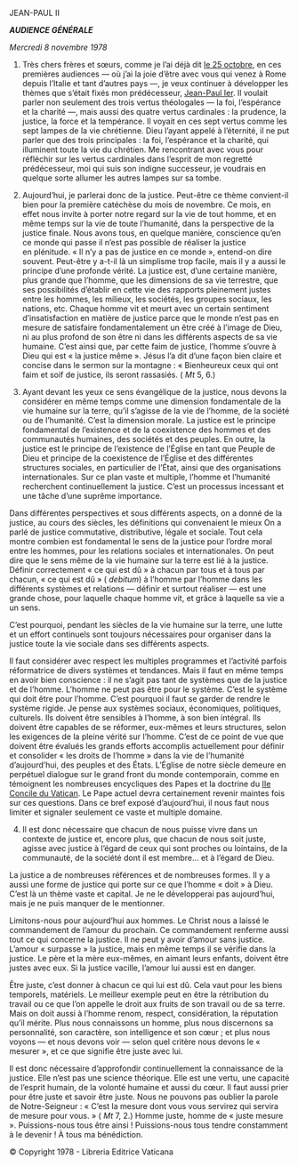 JEAN-PAUL II

***AUDIENCE GÉNÉRALE***

*Mercredi 8 novembre 1978*

1. Très chers frères et sœurs, comme je l’ai déjà dit [le 25 octobre](/content/john-paul-ii/fr/audiences/1978/documents/hf_jp-ii_aud_19781025.html), en ces premières audiences — où j’ai la joie d’être avec vous qui venez à Rome depuis l’Italie et tant d’autres pays —, je veux continuer à développer les thèmes que s’était fixés mon prédécesseur, [Jean-Paul Ier](/content/john-paul-i/fr.html). Il voulait parler non seulement des trois vertus théologales — la foi, l’espérance et la charité —, mais aussi des quatre vertus cardinales : la prudence, la justice, la force et la tempérance. Il voyait en ces sept vertus comme les sept lampes de la vie chrétienne. Dieu l’ayant appelé à l’éternité, il ne put parler que des trois principales : la foi, l’espérance et la charité, qui illuminent toute la vie du chrétien. Me rencontrant avec vous pour réfléchir sur les vertus cardinales dans l’esprit de mon regretté prédécesseur, moi qui suis son indigne successeur, je voudrais en quelque sorte allumer les autres lampes sur sa tombe.

2. Aujourd’hui, je parlerai donc de la justice. Peut-être ce thème convient-il bien pour la première catéchèse du mois de novembre. Ce mois, en effet nous invite à porter notre regard sur la vie de tout homme, et en même temps sur la vie de toute l’humanité, dans la perspective de la justice finale. Nous avons tous, en quelque manière, conscience qu’en ce monde qui passe il n’est pas possible de réaliser la justice en plénitude. « Il n’y a pas de justice en ce monde », entend-on dire souvent. Peut-être y a-t-il là un simplisme trop facile, mais il y a aussi le principe d’une profonde vérité. La justice est, d’une certaine manière, plus grande que l’homme, que les dimensions de sa vie terrestre, que ses possibilités d’établir en cette vie des rapports pleinement justes entre les hommes, les milieux, les sociétés, les groupes sociaux, les nations, etc. Chaque homme vit et meurt avec un certain sentiment d’insatisfaction en matière de justice parce que le monde n’est pas en mesure de satisfaire fondamentalement un être créé à l’image de Dieu, ni au plus profond de son être ni dans les différents aspects de sa vie humaine. C’est ainsi que, par cette faim de justice, l’homme s’ouvre à Dieu qui est « la justice même ». Jésus l’a dit d’une façon bien claire et concise dans le sermon sur la montagne : « Bienheureux ceux qui ont faim et soif de justice, ils seront rassasiés. ( *Mt* 5, 6.)

3. Ayant devant les yeux ce sens évangélique de la justice, nous devons la considérer en même temps comme une dimension fondamentale de la vie humaine sur la terre, qu’il s’agisse de la vie de l’homme, de la société ou de l’humanité. C’est la dimension morale. La justice est le principe fondamental de l’existence et de la coexistence des hommes et des communautés humaines, des sociétés et des peuples. En outre, la justice est le principe de l’existence de l’Église en tant que Peuple de Dieu et principe de la coexistence de l’Église et des différentes structures sociales, en particulier de l’État, ainsi que des organisations internationales. Sur ce plan vaste et multiple, l’homme et l’humanité recherchent continuellement la justice. C’est un processus incessant et une tâche d’une suprême importance.

Dans différentes perspectives et sous différents aspects, on a donné de la justice, au cours des siècles, les définitions qui convenaient le mieux On a parlé de justice commutative, distributive, légale et sociale. Tout cela montre combien est fondamental le sens de la justice pour l’ordre moral entre les hommes, pour les relations sociales et internationales. On peut dire que le sens même de la vie humaine sur la terre est lié à la justice. Définir correctement « ce qui est dû » à chacun par tous et à tous par chacun, « ce qui est dû » ( *debitum*) à l’homme par l’homme dans les différents systèmes et relations — définir et surtout réaliser — est une grande chose, pour laquelle chaque homme vit, et grâce à laquelle sa vie a un sens.

C’est pourquoi, pendant les siècles de la vie humaine sur la terre, une lutte et un effort continuels sont toujours nécessaires pour organiser dans la justice toute la vie sociale dans ses différents aspects.

Il faut considérer avec respect les multiples programmes et l’activité parfois réformatrice de divers systèmes et tendances. Mais il faut en même temps en avoir bien conscience : il ne s’agit pas tant de systèmes que de la justice et de l’homme. L’homme ne peut pas être pour le système. C’est le système qui doit être pour l’homme. C’est pourquoi il faut se garder de rendre le système rigide. Je pense aux systèmes sociaux, économiques, politiques, culturels. Ils doivent être sensibles à l’homme, à son bien intégral. Ils doivent être capables de se réformer, eux-mêmes et leurs structures, selon les exigences de la pleine vérité sur l’homme. C’est de ce point de vue que doivent être évalués les grands efforts accomplis actuellement pour définir et consolider « les droits de l’homme » dans la vie de l’humanité d’aujourd’hui, des peuples et des États. L’Église de notre siècle demeure en perpétuel dialogue sur le grand front du monde contemporain, comme en témoignent les nombreuses encycliques des Papes et la doctrine du [IIe Concile du Vatican](http://www.vatican.va/archive/hist_councils/ii_vatican_council/index_fr.htm). Le Pape actuel devra certainement revenir maintes fois sur ces questions. Dans ce bref exposé d’aujourd’hui, il nous faut nous limiter et signaler seulement ce vaste et multiple domaine.

4. Il est donc nécessaire que chacun de nous puisse vivre dans un contexte de justice et, encore plus, que chacun de nous soit juste, agisse avec justice à l’égard de ceux qui sont proches ou lointains, de la communauté, de la société dont il est membre… et à l’égard de Dieu.

La justice a de nombreuses références et de nombreuses formes. Il y a aussi une forme de justice qui porte sur ce que l’homme « doit » à Dieu. C’est là un thème vaste et capital. Je ne le développerai pas aujourd’hui, mais je ne puis manquer de le mentionner.

Limitons-nous pour aujourd’hui aux hommes. Le Christ nous a laissé le commandement de l’amour du prochain. Ce commandement renferme aussi tout ce qui concerne la justice. Il ne peut y avoir d’amour sans justice. L’amour « surpasse » la justice, mais en même temps il se vérifie dans la justice. Le père et la mère eux-mêmes, en aimant leurs enfants, doivent être justes avec eux. Si la justice vacille, l’amour lui aussi est en danger.

Être juste, c’est donner à chacun ce qui lui est dû. Cela vaut pour les biens temporels, matériels. Le meilleur exemple peut en être la rétribution du travail ou ce que l’on appelle le droit aux fruits de son travail ou de sa terre. Mais on doit aussi à l’homme renom, respect, considération, la réputation qu’il mérite. Plus nous connaissons un homme, plus nous discernons sa personnalité, son caractère, son intelligence et son cœur ; et plus nous voyons — et nous devons voir — selon quel critère nous devons le « mesurer », et ce que signifie être juste avec lui.

Il est donc nécessaire d’approfondir continuellement la connaissance de la justice. Elle n’est pas une science théorique. Elle est une vertu, une capacité de l’esprit humain, de la volonté humaine et aussi du cœur. Il faut aussi prier pour être juste et savoir être juste. Nous ne pouvons pas oublier la parole de Notre-Seigneur : « C’est la mesure dont vous vous servirez qui servira de mesure pour vous. » ( *Mt* 7, 2.) Homme juste, homme de « juste mesure ». Puissions-nous tous être ainsi ! Puissions-nous tous tendre constamment à le devenir ! À tous ma bénédiction.

© Copyright 1978 - Libreria Editrice Vaticana